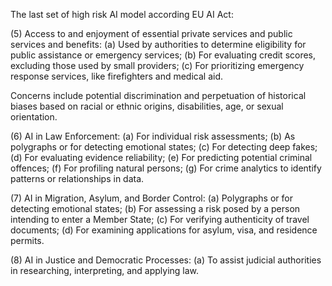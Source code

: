 The last set of high risk AI model according EU AI Act:

(5) Access to and enjoyment of essential private services and public services and benefits:
  (a) Used by authorities to determine eligibility for public assistance or emergency services;
  (b) For evaluating credit scores, excluding those used by small providers;
  (c) For prioritizing emergency response services, like firefighters and medical aid.

Concerns include potential discrimination and perpetuation of historical biases based on racial or ethnic origins, disabilities, age, or sexual orientation.

(6) AI in Law Enforcement:
  (a) For individual risk assessments;
  (b) As polygraphs or for detecting emotional states;
  (c) For detecting deep fakes;
  (d) For evaluating evidence reliability;
  (e) For predicting potential criminal offences;
  (f) For profiling natural persons;
  (g) For crime analytics to identify patterns or relationships in data.

(7) AI in Migration, Asylum, and Border Control:
  (a) Polygraphs or for detecting emotional states;
  (b) For assessing a risk posed by a person intending to enter a Member State;
  (c) For verifying authenticity of travel documents;
  (d) For examining applications for asylum, visa, and residence permits.

(8) AI in Justice and Democratic Processes:
  (a) To assist judicial authorities in researching, interpreting, and applying law.